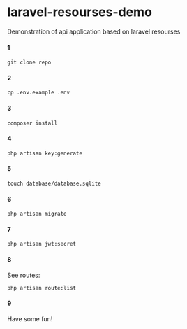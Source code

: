# laravel-resourses-demo
Demonstration of api application based on laravel resourses

#### 1
```
git clone repo
```
#### 2
```
cp .env.example .env
```
#### 3
```
composer install
```
#### 4
```
php artisan key:generate
```
#### 5
```
touch database/database.sqlite
```
#### 6
```
php artisan migrate
```
#### 7
```
php artisan jwt:secret
```
#### 8
See routes: 
```
php artisan route:list
```
#### 9
Have some fun!
